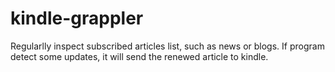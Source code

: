 # kindle-grappler
Regularlly inspect subscribed articles list, such as news or blogs. If program detect some updates, it will send the renewed article to kindle.
